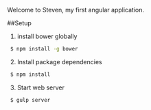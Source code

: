 
Welcome to Steven, my first angular application.


##Setup
1) install bower globally
```bash
 $ npm install -g bower
```

2) Install package dependencies
```bash
 $ npm install
```

3) Start web server
```bash
 $ gulp server
```
